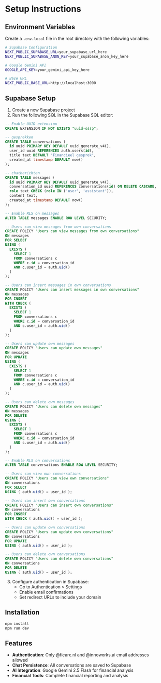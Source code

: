 # Setup Instructions

## Environment Variables

Create a `.env.local` file in the root directory with the following variables:

```bash
# Supabase Configuration
NEXT_PUBLIC_SUPABASE_URL=your_supabase_url_here
NEXT_PUBLIC_SUPABASE_ANON_KEY=your_supabase_anon_key_here

# Google Gemini API
GOOGLE_API_KEY=your_gemini_api_key_here

# Base URL
NEXT_PUBLIC_BASE_URL=http://localhost:3000
```

## Supabase Setup

1. Create a new Supabase project
2. Run the following SQL in the Supabase SQL editor:

```sql
-- Enable UUID extension
CREATE EXTENSION IF NOT EXISTS "uuid-ossp";

-- gesprekken
CREATE TABLE conversations (
  id uuid PRIMARY KEY DEFAULT uuid_generate_v4(),
  user_id uuid REFERENCES auth.users(id),
  title text DEFAULT 'Financieel gesprek',
  created_at timestamp DEFAULT now()
);

-- chatberichten
CREATE TABLE messages (
  id uuid PRIMARY KEY DEFAULT uuid_generate_v4(),
  conversation_id uuid REFERENCES conversations(id) ON DELETE CASCADE,
  role text CHECK (role IN ('user', 'assistant')),
  content text,
  created_at timestamp DEFAULT now()
);

-- Enable RLS on messages
ALTER TABLE messages ENABLE ROW LEVEL SECURITY;

-- Users can view messages from own conversations
CREATE POLICY "Users can view messages from own conversations"
ON messages
FOR SELECT
USING (
  EXISTS (
    SELECT 1
    FROM conversations c
    WHERE c.id = conversation_id
    AND c.user_id = auth.uid()
  )
);

-- Users can insert messages in own conversations
CREATE POLICY "Users can insert messages in own conversations"
ON messages
FOR INSERT
WITH CHECK (
  EXISTS (
    SELECT 1
    FROM conversations c
    WHERE c.id = conversation_id
    AND c.user_id = auth.uid()
  )
);

-- Users can update own messages
CREATE POLICY "Users can update own messages"
ON messages
FOR UPDATE
USING (
  EXISTS (
    SELECT 1
    FROM conversations c
    WHERE c.id = conversation_id
    AND c.user_id = auth.uid()
  )
);

-- Users can delete own messages
CREATE POLICY "Users can delete own messages"
ON messages
FOR DELETE
USING (
  EXISTS (
    SELECT 1
    FROM conversations c
    WHERE c.id = conversation_id
    AND c.user_id = auth.uid()
  )
);

-- Enable RLS on conversations
ALTER TABLE conversations ENABLE ROW LEVEL SECURITY;

-- Users can view own conversations
CREATE POLICY "Users can view own conversations"
ON conversations
FOR SELECT
USING ( auth.uid() = user_id );

-- Users can insert own conversations
CREATE POLICY "Users can insert own conversations"
ON conversations
FOR INSERT
WITH CHECK ( auth.uid() = user_id );

-- Users can update own conversations
CREATE POLICY "Users can update own conversations"
ON conversations
FOR UPDATE
USING ( auth.uid() = user_id );

-- Users can delete own conversations
CREATE POLICY "Users can delete own conversations"
ON conversations
FOR DELETE
USING ( auth.uid() = user_id );
```

3. Configure authentication in Supabase:
   - Go to Authentication > Settings
   - Enable email confirmations
   - Set redirect URLs to include your domain

## Installation

```bash
npm install
npm run dev
```

## Features

- **Authentication**: Only @ficare.nl and @innoworks.ai email addresses allowed
- **Chat Persistence**: All conversations are saved to Supabase
- **AI Integration**: Google Gemini 2.5 Flash for financial analysis
- **Financial Tools**: Complete financial reporting and analysis

